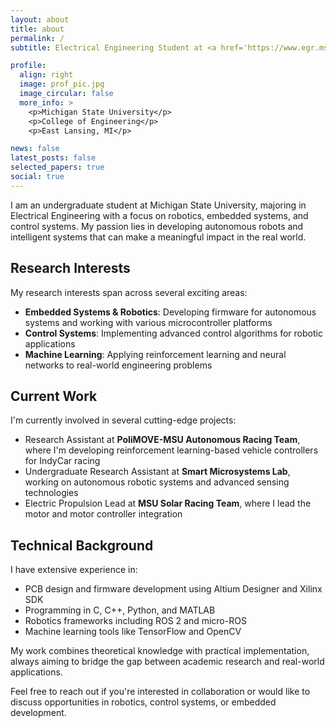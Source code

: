 ```yaml
---
layout: about
title: about
permalink: /
subtitle: Electrical Engineering Student at <a href='https://www.egr.msu.edu'>Michigan State University</a>

profile:
  align: right
  image: prof_pic.jpg
  image_circular: false
  more_info: >
    <p>Michigan State University</p>
    <p>College of Engineering</p>
    <p>East Lansing, MI</p>

news: false
latest_posts: false
selected_papers: true
social: true
---
```


I am an undergraduate student at Michigan State University, majoring in Electrical Engineering with a focus on robotics, embedded systems, and control systems. My passion lies in developing autonomous robots and intelligent systems that can make a meaningful impact in the real world.

## Research Interests

My research interests span across several exciting areas:
- **Embedded Systems & Robotics**: Developing firmware for autonomous systems and working with various microcontroller platforms
- **Control Systems**: Implementing advanced control algorithms for robotic applications
- **Machine Learning**: Applying reinforcement learning and neural networks to real-world engineering problems

## Current Work

I'm currently involved in several cutting-edge projects:

- Research Assistant at **PoliMOVE-MSU Autonomous Racing Team**, where I'm developing reinforcement learning-based vehicle controllers for IndyCar racing
- Undergraduate Research Assistant at **Smart Microsystems Lab**, working on autonomous robotic systems and advanced sensing technologies
- Electric Propulsion Lead at **MSU Solar Racing Team**, where I lead the motor and motor controller integration

## Technical Background

I have extensive experience in:
- PCB design and firmware development using Altium Designer and Xilinx SDK
- Programming in C, C++, Python, and MATLAB
- Robotics frameworks including ROS 2 and micro-ROS
- Machine learning tools like TensorFlow and OpenCV

My work combines theoretical knowledge with practical implementation, always aiming to bridge the gap between academic research and real-world applications.

Feel free to reach out if you're interested in collaboration or would like to discuss opportunities in robotics, control systems, or embedded development.